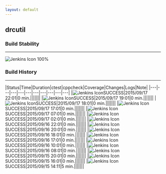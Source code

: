 ```yaml
---
layout: default
---
```

## drcutil
### Build Stability
___
![Jenkins Icon](http://jenkinshrg.github.io/images/48x48/health-80plus.png)
100%
  
### Build History
___
|Status|Time|Duration|<span class='badge'>ctest</span>|<span class='badge'>cppcheck</span>|Coverage|Changes|Logs|Note|
|---|---|---|---|---|---|---|---|---|---|
|![Jenkins Icon](http://jenkinshrg.github.io/images/24x24/blue.png)SUCCESS|2015/09/17 22:01|0 min.|||||||
|![Jenkins Icon](http://jenkinshrg.github.io/images/24x24/blue.png)SUCCESS|2015/09/17 19:01|0 min.|||||||
|![Jenkins Icon](http://jenkinshrg.github.io/images/24x24/blue.png)SUCCESS|2015/09/17 18:01|0 min.|||||||
|![Jenkins Icon](http://jenkinshrg.github.io/images/24x24/blue.png)SUCCESS|2015/09/17 17:01|0 min.|||||||
|![Jenkins Icon](http://jenkinshrg.github.io/images/24x24/blue.png)SUCCESS|2015/09/17 07:01|0 min.|||||||
|![Jenkins Icon](http://jenkinshrg.github.io/images/24x24/blue.png)SUCCESS|2015/09/17 02:01|0 min.|||||||
|![Jenkins Icon](http://jenkinshrg.github.io/images/24x24/blue.png)SUCCESS|2015/09/16 22:01|0 min.|||||||
|![Jenkins Icon](http://jenkinshrg.github.io/images/24x24/blue.png)SUCCESS|2015/09/16 20:01|0 min.|||||||
|![Jenkins Icon](http://jenkinshrg.github.io/images/24x24/blue.png)SUCCESS|2015/09/16 18:01|0 min.|||||||
|![Jenkins Icon](http://jenkinshrg.github.io/images/24x24/blue.png)SUCCESS|2015/09/16 17:01|0 min.|||||||
|![Jenkins Icon](http://jenkinshrg.github.io/images/24x24/blue.png)SUCCESS|2015/09/16 10:01|0 min.|||||||
|![Jenkins Icon](http://jenkinshrg.github.io/images/24x24/blue.png)SUCCESS|2015/09/16 08:01|0 min.|||||||
|![Jenkins Icon](http://jenkinshrg.github.io/images/24x24/blue.png)SUCCESS|2015/09/15 20:01|0 min.|||||||
|![Jenkins Icon](http://jenkinshrg.github.io/images/24x24/blue.png)SUCCESS|2015/09/15 16:01|0 min.|||||||
|![Jenkins Icon](http://jenkinshrg.github.io/images/24x24/blue.png)SUCCESS|2015/09/15 14:11|5 min.|||||||
